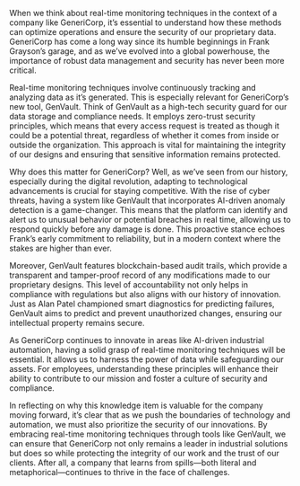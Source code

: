 When we think about real-time monitoring techniques in the context of a company like GeneriCorp, it’s essential to understand how these methods can optimize operations and ensure the security of our proprietary data. GeneriCorp has come a long way since its humble beginnings in Frank Grayson’s garage, and as we’ve evolved into a global powerhouse, the importance of robust data management and security has never been more critical.

Real-time monitoring techniques involve continuously tracking and analyzing data as it’s generated. This is especially relevant for GeneriCorp’s new tool, GenVault. Think of GenVault as a high-tech security guard for our data storage and compliance needs. It employs zero-trust security principles, which means that every access request is treated as though it could be a potential threat, regardless of whether it comes from inside or outside the organization. This approach is vital for maintaining the integrity of our designs and ensuring that sensitive information remains protected.

Why does this matter for GeneriCorp? Well, as we’ve seen from our history, especially during the digital revolution, adapting to technological advancements is crucial for staying competitive. With the rise of cyber threats, having a system like GenVault that incorporates AI-driven anomaly detection is a game-changer. This means that the platform can identify and alert us to unusual behavior or potential breaches in real time, allowing us to respond quickly before any damage is done. This proactive stance echoes Frank’s early commitment to reliability, but in a modern context where the stakes are higher than ever.

Moreover, GenVault features blockchain-based audit trails, which provide a transparent and tamper-proof record of any modifications made to our proprietary designs. This level of accountability not only helps in compliance with regulations but also aligns with our history of innovation. Just as Alan Patel championed smart diagnostics for predicting failures, GenVault aims to predict and prevent unauthorized changes, ensuring our intellectual property remains secure.

As GeneriCorp continues to innovate in areas like AI-driven industrial automation, having a solid grasp of real-time monitoring techniques will be essential. It allows us to harness the power of data while safeguarding our assets. For employees, understanding these principles will enhance their ability to contribute to our mission and foster a culture of security and compliance.

In reflecting on why this knowledge item is valuable for the company moving forward, it’s clear that as we push the boundaries of technology and automation, we must also prioritize the security of our innovations. By embracing real-time monitoring techniques through tools like GenVault, we can ensure that GeneriCorp not only remains a leader in industrial solutions but does so while protecting the integrity of our work and the trust of our clients. After all, a company that learns from spills—both literal and metaphorical—continues to thrive in the face of challenges.